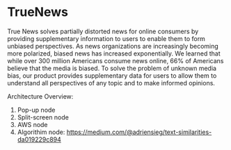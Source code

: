# TrueNews

True News solves partially distorted news for online consumers by providing supplementary information to users to enable them to form unbiased perspectives. As news organizations are increasingly becoming more polarized, biased news has increased exponentially. We learned that while over 300 million Americans consume news online, 66% of Americans believe that the media is biased. To solve the problem of unknown media bias, our product provides supplementary data for users to allow them to understand all perspectives of any topic and to make informed opinions.


Architecture Overview:

1. Pop-up node
2. Split-screen node
3. AWS node
4. Algorithim node: https://medium.com/@adriensieg/text-similarities-da019229c894
